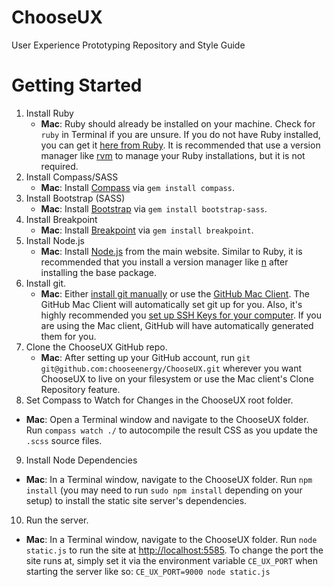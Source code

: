 ChooseUX
========

User Experience Prototyping Repository and Style Guide

Getting Started
===========

1. Install Ruby
	- **Mac**: Ruby should already be installed on your machine. Check for `ruby` in Terminal if you are unsure. If you do not have Ruby installed, you can get it [here from Ruby](https://www.ruby-lang.org/en/downloads/). It is recommended that use a version manager like [rvm](https://rvm.io/rvm/install) to manage your Ruby installations, but it is not required.
2. Install Compass/SASS
	- **Mac**: Install [Compass](http://compass-style.org/install/) via `gem install compass`.
3. Install Bootstrap (SASS)
	- **Mac**: Install [Bootstrap](http://getbootstrap.com/) via `gem install bootstrap-sass`.
4. Install Breakpoint
	- **Mac**: Install [Breakpoint](http://breakpoint-sass.com/) via `gem install breakpoint`.
5. Install Node.js
	- **Mac**: Install [Node.js](http://nodejs.org/) from the main website. Similar to Ruby, it is recommended that you install a version manager like [n](https://npmjs.org/package/n) after installing the base package.
6. Install git.
	- **Mac**: Either [install git manually](http://git-scm.com/) or use the [GitHub Mac Client](https://mac.github.com). The GitHub Mac Client will automatically set git up for you. Also, it's highly recommended you [set up SSH Keys for your computer](https://help.github.com/articles/generating-ssh-keys/). If you are using the Mac client, GitHub will have automatically generated them for you.
7. Clone the ChooseUX GitHub repo.
	- **Mac**: After setting up your GitHub account, run `git git@github.com:chooseenergy/ChooseUX.git` wherever you want ChooseUX to live on your filesystem or use the Mac client's Clone Repository feature.
8. Set Compass to Watch for Changes in the ChooseUX root folder.
  - **Mac**: Open a Terminal window and navigate to the ChooseUX folder. Run `compass watch ./` to autocompile the result CSS as you update the `.scss` source files.
9. Install Node Dependencies
  - **Mac**: In a Terminal window, navigate to the ChooseUX folder. Run `npm install` (you may need to run `sudo npm install` depending on your setup) to install the static site server's dependencies.
10. Run the server.
  - **Mac**: In a Terminal window, navigate to the ChooseUX folder. Run `node static.js` to run the site at [http://localhost:5585](http://localhost:5585). To change the port the site runs at, simply set it via the environment variable `CE_UX_PORT`  when starting the server like so: `CE_UX_PORT=9000 node static.js`
  
